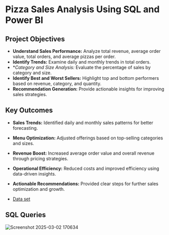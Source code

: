 # Pizza Sales Analysis Using SQL and Power BI

## Project Objectives
- **Understand Sales Performance:** Analyze total revenue, average order value, total orders, and average pizzas per order.
- **Identify Trends:** Examine daily and monthly trends in total orders.
- **Category and Size Analysis:* Evaluate the percentage of sales by category and size.
- **Identify Best and Worst Sellers:** Highlight top and bottom performers based on revenue, category, and quantity.
- **Recommendation Generation:** Provide actionable insights for improving sales strategies.

## Key Outcomes
- **Sales Trends:** Identified daily and monthly sales patterns for better forecasting.
- **Menu Optimization:** Adjusted offerings based on top-selling categories and sizes.
- **Revenue Boost:** Increased average order value and overall revenue through pricing strategies.
- **Operational Efficiency:** Reduced costs and improved efficiency using data-driven insights.
- **Actionable Recommendations:** Provided clear steps for further sales optimization and growth.

- <a href = "https://github.com/tejareddy45/Pizza-Sales-Analysis----SQL-Power-BI/blob/main/pizza_sales.csv">Data set</a>

## SQL Queries
![Screenshot 2025-03-02 170634](https://github.com/user-attachments/assets/3876ba91-984a-450c-9eb7-6423d27fc22f)
